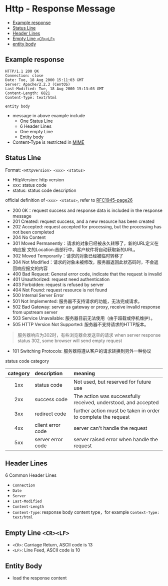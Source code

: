 # Http - Response Message

* [Example response](#example-response)
* [Status Line](#status-line)
* [Header Lines ](#header-lines-)
* [Empty Line `<CR><LF>`](#empty-line-`<cr><lf>`)
* [entity body](#entity-body)

## Example response

```http
HTTP/1.1 200 OK
Connection: close
Date: Tue, 18 Aug 2000 15:11:03 GMT
Server: Apache/2.2.3 (CentOS)
Last-Modified: Tue, 18 Aug 2000 15:13:03 GMT
Content-Length: 6821
Content-Type: text/html

entity body
```

- message in above example include
  - One Status Line
  - 6 Header Lines
  - One empty Line
  - Entity body
- Content-Type is restricted in [MIME](computer-network-mime-type.md)

## Status Line

Format: `<HttpVersion> <xxx> <status>`

- HttpVersion: http version
- xxx: status code
- status: status code description

official definition of `<xxx> <status>`, refer to [RFC1945-page26](https://tools.ietf.org/html/rfc1945#page-26)

- 200 0K：request success and response data is included in the response message
- 201 Created: request success, and a new resource has been created
- 202 Accepted: request accepted for processing, but the processing has not been completed
- 204 No Content
- 301 Moved Permanently：请求的对象已经被永久转移了，新的URL定义在响应报 文的Location:首部行中。客户软件将自动获取新的URL。
- 302 Moved Temporarily：请求的对象已经被临时转移了
- 304 Not Modified：请求的对象未被修改，服务器返回此状态码时，不会返回响应报文的内容
- 400 Bad Request: General error code, indicate that the request is invalid
- 401 Unauthorized: request need authentication
- 403 Forbidden: request is refused by server
- 404 Not Found: request resource is not found
- 500 Internal Server Error
- 501 Not Implemented: 服务器不支持请求的功能，无法完成请求。
- 502 Bad Gateway: server as gateway or proxy, receive invalid response from upstream server
- 503 Service Unavailable: 服务器目前无法使用（由于超载或停机维护）。
- 505 HTTP Version Not Supported: 服务器不支持请求的HTTP版本。

> 服务器响应为302时，有些浏览器会发送空的请求
> when server response status 302, some browser will send empty request

- 101 Switching Protocols: 服务器将遵从客户的请求转换到另外一种协议

status code category

| category | description       | meaning                                                        |
| :------: | :---------------- | :------------------------------------------------------------- |
|   1xx    | status code       | Not used, but reserved for future use                          |
|   2xx    | success code      | The action was successfully received, understood, and accepted |
|   3xx    | redirect code     | further action must be taken in order to complete the request  |
|   4xx    | client error code | server can't handle the request                                |
|   5xx    | server error code | server raised error when handle the request                    |

## Header Lines 

6 Common Header Lines

- `Connection`
- `Date`
- `Server`
- `Last-Modified`
- `Content-Length`
- `Content-Type`: response body content type，for example `Context-Type: text/html`

## Empty Line `<CR><LF>`

- `<CR>`: Carriage Return, ASCII code is 13
- `<LF>`: Line Feed, ASCII code is 10

## Entity Body

- load the response content

